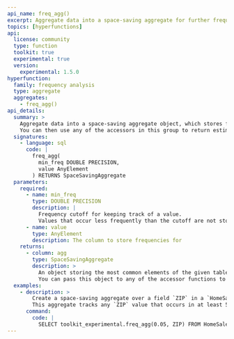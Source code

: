 ```yaml
---
api_name: freq_agg()
excerpt: Aggregate data into a space-saving aggregate for further frequency analysis
topics: [hyperfunctions]
api:
  license: community
  type: function
  toolkit: true
  experimental: true
  version:
    experimental: 1.5.0
hyperfunction:
  family: frequency analysis
  type: aggregate
  aggregates:
    - freq_agg()
api_details:
  summary: >
    Aggregate data into a space-saving aggregate object, which stores frequency information in an intermediate form.
    You can then use any of the accessors in this group to return estimated frequencies or the most common elements.
  signatures:
    - language: sql
      code: |
        freq_agg(
          min_freq DOUBLE PRECISION,
          value AnyElement
        ) RETURNS SpaceSavingAggregate
  parameters:
    required:
      - name: min_freq
        type: DOUBLE PRECISION
        description: |
          Frequency cutoff for keeping track of a value.
          Values that occur less frequently than the cutoff are not stored.
      - name: value
        type: AnyElement
        description: The column to store frequencies for
    returns:
      - column: agg
        type: SpaceSavingAggregate
        description: >
          An object storing the most common elements of the given table and their estimated frequency.
          You can pass this object to any of the accessor functions to get a final result.
  examples:
    - description: >
        Create a space-saving aggregate over a field `ZIP` in a `HomeSales` table.
        This aggregate tracks any `ZIP` value that occurs in at least 5% of rows.
      command:
        code: |
          SELECT toolkit_experimental.freq_agg(0.05, ZIP) FROM HomeSales;
---
```


